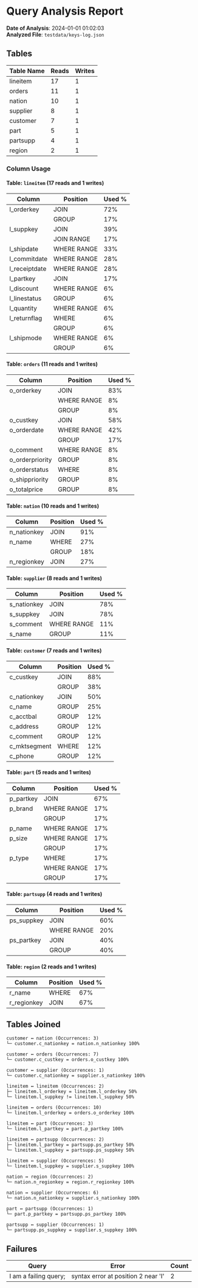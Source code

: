 # Query Analysis Report

**Date of Analysis**: 2024-01-01 01:02:03  
**Analyzed File**: `testdata/keys-log.json`

## Tables
|Table Name|Reads|Writes|
|---|---|---|
|lineitem|17|1|
|orders|11|1|
|nation|10|1|
|supplier|8|1|
|customer|7|1|
|part|5|1|
|partsupp|4|1|
|region|2|1|

### Column Usage
#### Table: `lineitem` (17 reads and 1 writes)
|Column|Position|Used %|
|---|---|---|
|l_orderkey|JOIN|72%|
||GROUP|17%|
|l_suppkey|JOIN|39%|
||JOIN RANGE|17%|
|l_shipdate|WHERE RANGE|33%|
|l_commitdate|WHERE RANGE|28%|
|l_receiptdate|WHERE RANGE|28%|
|l_partkey|JOIN|17%|
|l_discount|WHERE RANGE|6%|
|l_linestatus|GROUP|6%|
|l_quantity|WHERE RANGE|6%|
|l_returnflag|WHERE|6%|
||GROUP|6%|
|l_shipmode|WHERE RANGE|6%|
||GROUP|6%|

#### Table: `orders` (11 reads and 1 writes)
|Column|Position|Used %|
|---|---|---|
|o_orderkey|JOIN|83%|
||WHERE RANGE|8%|
||GROUP|8%|
|o_custkey|JOIN|58%|
|o_orderdate|WHERE RANGE|42%|
||GROUP|17%|
|o_comment|WHERE RANGE|8%|
|o_orderpriority|GROUP|8%|
|o_orderstatus|WHERE|8%|
|o_shippriority|GROUP|8%|
|o_totalprice|GROUP|8%|

#### Table: `nation` (10 reads and 1 writes)
|Column|Position|Used %|
|---|---|---|
|n_nationkey|JOIN|91%|
|n_name|WHERE|27%|
||GROUP|18%|
|n_regionkey|JOIN|27%|

#### Table: `supplier` (8 reads and 1 writes)
|Column|Position|Used %|
|---|---|---|
|s_nationkey|JOIN|78%|
|s_suppkey|JOIN|78%|
|s_comment|WHERE RANGE|11%|
|s_name|GROUP|11%|

#### Table: `customer` (7 reads and 1 writes)
|Column|Position|Used %|
|---|---|---|
|c_custkey|JOIN|88%|
||GROUP|38%|
|c_nationkey|JOIN|50%|
|c_name|GROUP|25%|
|c_acctbal|GROUP|12%|
|c_address|GROUP|12%|
|c_comment|GROUP|12%|
|c_mktsegment|WHERE|12%|
|c_phone|GROUP|12%|

#### Table: `part` (5 reads and 1 writes)
|Column|Position|Used %|
|---|---|---|
|p_partkey|JOIN|67%|
|p_brand|WHERE RANGE|17%|
||GROUP|17%|
|p_name|WHERE RANGE|17%|
|p_size|WHERE RANGE|17%|
||GROUP|17%|
|p_type|WHERE|17%|
||WHERE RANGE|17%|
||GROUP|17%|

#### Table: `partsupp` (4 reads and 1 writes)
|Column|Position|Used %|
|---|---|---|
|ps_suppkey|JOIN|60%|
||WHERE RANGE|20%|
|ps_partkey|JOIN|40%|
||GROUP|40%|

#### Table: `region` (2 reads and 1 writes)
|Column|Position|Used %|
|---|---|---|
|r_name|WHERE|67%|
|r_regionkey|JOIN|67%|

## Tables Joined
```
customer ↔ nation (Occurrences: 3)
└─ customer.c_nationkey = nation.n_nationkey 100%

customer ↔ orders (Occurrences: 7)
└─ customer.c_custkey = orders.o_custkey 100%

customer ↔ supplier (Occurrences: 1)
└─ customer.c_nationkey = supplier.s_nationkey 100%

lineitem ↔ lineitem (Occurrences: 2)
├─ lineitem.l_orderkey = lineitem.l_orderkey 50%
└─ lineitem.l_suppkey != lineitem.l_suppkey 50%

lineitem ↔ orders (Occurrences: 10)
└─ lineitem.l_orderkey = orders.o_orderkey 100%

lineitem ↔ part (Occurrences: 3)
└─ lineitem.l_partkey = part.p_partkey 100%

lineitem ↔ partsupp (Occurrences: 2)
├─ lineitem.l_partkey = partsupp.ps_partkey 50%
└─ lineitem.l_suppkey = partsupp.ps_suppkey 50%

lineitem ↔ supplier (Occurrences: 5)
└─ lineitem.l_suppkey = supplier.s_suppkey 100%

nation ↔ region (Occurrences: 2)
└─ nation.n_regionkey = region.r_regionkey 100%

nation ↔ supplier (Occurrences: 6)
└─ nation.n_nationkey = supplier.s_nationkey 100%

part ↔ partsupp (Occurrences: 1)
└─ part.p_partkey = partsupp.ps_partkey 100%

partsupp ↔ supplier (Occurrences: 1)
└─ partsupp.ps_suppkey = supplier.s_suppkey 100%

```
## Failures
|Query|Error|Count|
|---|---|---|
|I am a failing query;|syntax error at position 2 near 'I'|2|

